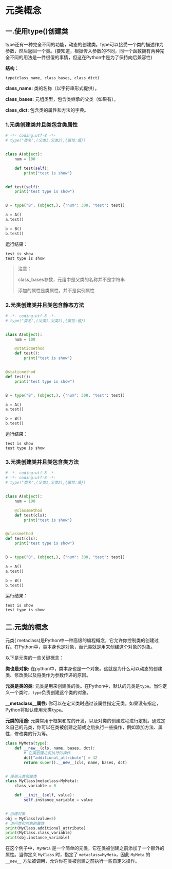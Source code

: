 # 元类概念

## 一.使用type()创建类

type还有一种完全不同的功能，动态的创建类。type可以接受一个类的描述作为参数，然后返回一个类。(要知道，根据传入参数的不同，同一个函数拥有两种完全不同的用法是一件很傻的事情，但这在Python中是为了保持向后兼容性)

**结构：**

```
type(class_name, class_bases, class_dict)
```

**class_name:** 类的名称（以字符串形式提供）。

**class_bases:** 元组类型，包含类继承的父类（如果有）。

**class_dict:** 包含类的属性和方法的字典。

### 1.元类创建类并且类包含类属性

```python
# -*- coding:utf-8 -*-
# type("类名",(父类1,父类2),{属性:值})


class A(object):
    num = 100

    def test(self):
        print("test is show")


def test(self):
    print("test type is show")


B = type("B", (object,), {"num": 300, "test": test})

a = A()
a.test()

b = B()
b.test()
```

运行结果：

```
test is show
test type is show
```

> 注意：
>
> class_bases参数，元组中是父类的名称并不是字符串
>
> 添加的属性是类属性，并不是实例属性

### 2.元类创建类并且类包含静态方法

```python
# -*- coding:utf-8 -*-
# type("类名",(父类1,父类2),{属性:值})


class A(object):
    num = 100

    @staticmethod
    def test():
        print("test is show")


@staticmethod
def test():
    print("test type is show")


B = type("B", (object,), {"num": 300, "test": test})

a = A()
a.test()

b = B()
b.test()
```

运行结果：

```
test is show
test type is show
```

### 3.元类创建类并且类包含类方法

```python
# -*- coding:utf-8 -*-
# -*- coding:utf-8 -*-
# type("类名",(父类1,父类2),{属性:值})


class A(object):
    num = 100

    @classmethod
    def test(cls):
        print("test is show")


@classmethod
def test(cls):
    print("test type is show")


B = type("B", (object,), {"num": 300, "test": test})

a = A()
a.test()

b = B()
b.test()
```

运行结果：

```
test is show
test type is show
```

## 二.元类的概念

元类( metaclass)是Python中一种高级的编程概念，它允许你控制类的创建过程。在Python中，类本身也是对象，而元类就是用来创建这个对象的对象。

以下是元类的一些关键概念：

**类也是对象:** 在python中，类本身也是一个对象。这就是为什么可以动态的创建类、修改类以及将类作为参数传递的原因。

**元类是类的类:** 元类是用来创建类的类。在Python中，默认的元类是`type`。当你定义一个类时，`type`负责创建这个类的对象。

**__metaclass\_\_属性:** 你可以在定义类时通过该属性指定元类。如果没有指定，Python将默认使用元类`type`。

**元类的用途:** 元类常用于框架和库的开发，以及对类的创建过程进行定制。通过定义自己的元类，你可以在类被创建之前或之后执行一些操作，例如添加方法、属性，修改类的行为等。 

```python
class MyMeta(type):
    def __new__(cls, name, bases, dct):
        # 在类创建之前执行的操作
        dct["additional_attribute"] = 42
        return super().__new__(cls, name, bases, dct)


# 使用元类创建类
class MyClass(metaclass=MyMeta):
    class_variable = 0

    def __init__(self, value):
        self.instance_variable = value


# 创建对象
obj = MyClass(value=5)
# 访问类和对象的属性
print(MyClass.additional_attribute)
print(MyClass.class_variable)
print(obj.instance_variable)
```

在这个例子中，`MyMeta` 是一个简单的元类，它在类被创建之前添加了一个额外的属性。当你定义 `MyClass` 时，指定了 `metaclass=MyMeta`，因此 `MyMeta` 的 `__new__` 方法被调用，允许你在类被创建之前执行一些自定义操作。

